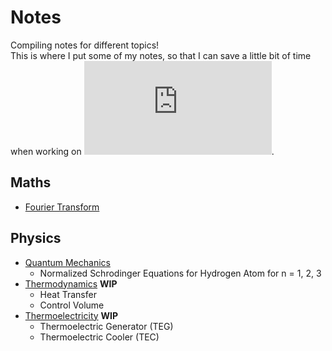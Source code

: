 # Notes
Compiling notes for different topics! <br>
This is where I put some of my notes, so that I can save a little bit of time when working on ![equation](https://latex.codecogs.com/gif.latex?%5CLaTeX).

## Maths
* [Fourier Transform](https://nbviewer.jupyter.org/github/flamanta/notes/blob/master/Fourier%20Transform/Fourier%20Transform.ipynb)

## Physics
* [Quantum Mechanics](https://nbviewer.jupyter.org/github/flamanta/notes/blob/master/Quantum%20Mechanics/Quantum%20Mechanics.ipynb)
  *  Normalized Schrodinger Equations for Hydrogen Atom for n = 1, 2, 3
* [Thermodynamics](https://nbviewer.jupyter.org/github/flamanta/notes/blob/master/Thermodynamics/Thermodynamics.ipynb) **WIP**
  * Heat Transfer
  * Control Volume
* [Thermoelectricity](https://nbviewer.jupyter.org/github/flamanta/notes/blob/master/Thermoelectricity/Thermoelectricity.ipynb) **WIP**
  * Thermoelectric Generator (TEG)
  * Thermoelectric Cooler (TEC)